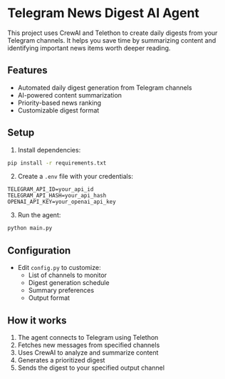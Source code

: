 # Telegram News Digest AI Agent

This project uses CrewAI and Telethon to create daily digests from your Telegram channels. It helps you save time by summarizing content and identifying important news items worth deeper reading.

## Features

- Automated daily digest generation from Telegram channels
- AI-powered content summarization
- Priority-based news ranking
- Customizable digest format

## Setup

1. Install dependencies:
```bash
pip install -r requirements.txt
```

2. Create a `.env` file with your credentials:
```
TELEGRAM_API_ID=your_api_id
TELEGRAM_API_HASH=your_api_hash
OPENAI_API_KEY=your_openai_api_key
```

3. Run the agent:
```bash
python main.py
```

## Configuration

- Edit `config.py` to customize:
  - List of channels to monitor
  - Digest generation schedule
  - Summary preferences
  - Output format

## How it works

1. The agent connects to Telegram using Telethon
2. Fetches new messages from specified channels
3. Uses CrewAI to analyze and summarize content
4. Generates a prioritized digest
5. Sends the digest to your specified output channel 